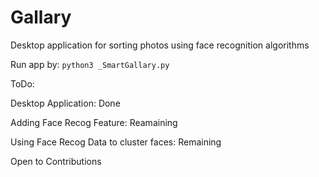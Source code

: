 # Gallary

Desktop application for sorting photos using face recognition algorithms

Run app by:
`python3 _SmartGallary.py`

ToDo:

Desktop Application: Done

Adding Face Recog Feature: Reamaining

Using Face Recog Data to cluster faces: Remaining

Open to Contributions
